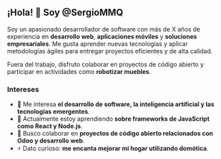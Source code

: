 ## ¡Hola! 👋 Soy @SergioMMQ

Soy un apasionado desarrollador de software con más de X años de experiencia en **desarrollo web**, **aplicaciones móviles** y **soluciones empresariales**. Me gusta aprender nuevas tecnologías y aplicar metodologías ágiles para entregar proyectos eficientes y de alta calidad.

Fuera del trabajo, disfruto colaborar en proyectos de código abierto y participar en actividades como **robotizar muebles**.

### Intereses
- 👀 Me interesa **el desarrollo de software, la inteligencia artificial y las tecnologías emergentes**.
- 🌱 Actualmente estoy aprendiendo **sobre frameworks de JavaScript como React y Node.js**.
- 💞️ Busco colaborar en **proyectos de código abierto relacionados con Odoo y desarrollo web**.
- ⚡ Dato curioso: **me encanta mejorar mi hogar utilizando domótica**.
